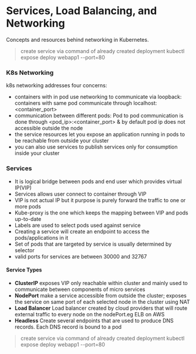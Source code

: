 
# Services, Load Balancing, and Networking

Concepts and resources behind networking in Kubernetes.

> create service via command of already created deployment kubectl expose deploy webapp1 --port=80

### K8s Networking

k8s networking addresses four concerns:

- containers with in pod use networking to communicate via loopback: containers with same pod communicate through localhost:<container_port>
- communication between different pods: Pod to pod communication is done through <pod_ip>:<container_port> & by default pod ip does not accessible outside the node
- the service resources let you expose an application running in pods to be reachable from outside your cluster
- you can also use services to publish services only for consumption inside your cluster

### Services

- It is logical bridge between pods and end user which provides virtual IP(VIP)
- Services allows user connect to container through VIP
- VIP is not actual IP but it purpose is purely forward the traffic to one or more pods
- Kube-proxy is the one which keeps the mapping between VIP and pods up-to-date
- Labels are used to select pods used against service
- Creating a service will create an endpoint to access the pods/applications in it
- Set of pods that are targeted by service is usually determined by selector
- valid ports for services are between 30000 and 32767

#### Service Types

- __ClusterIP__ exposes VIP only reachable within cluster and mainly used to communicate between components of micro services
- __NodePort__ make a service accessible from outside the cluster; exposes the service on same port of each selected node in the cluster using NAT 
- __Load Balancer__ Load balancer created by cloud providers that will route external traffic to every node on the nodePort.eg ELB on AWS
- __Headless__ Create several endpoints that are used to produce DNS records. Each DNS record is bound to a pod

> create service via command of already created deployment kubectl expose deploy webapp1 --port=80